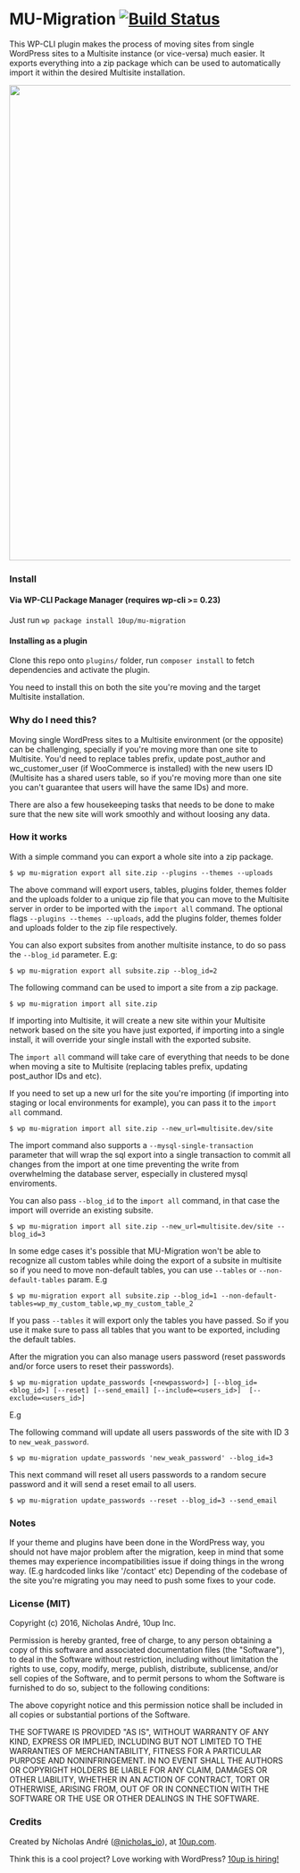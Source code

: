MU-Migration [![Build Status](https://travis-ci.org/10up/MU-Migration.svg?branch=master)](https://travis-ci.org/10up/MU-Migration)
============


This WP-CLI plugin makes the process of moving sites from single WordPress sites to a Multisite instance (or vice-versa) much easier.
It exports everything into a zip package which can be used to automatically import it within the desired Multisite installation.

<a href="http://10up.com/contact/"><img src="https://10updotcom-wpengine.s3.amazonaws.com/uploads/2016/10/10up-Github-Banner.png" width="850"></a>

### Install ###

#### Via WP-CLI Package Manager (requires wp-cli >= 0.23)
Just run `wp package install 10up/mu-migration`
#### Installing as a plugin
Clone this repo onto `plugins/` folder, run `composer install` to fetch dependencies and activate the plugin.

You need to install this on both the site you're moving and the target Multisite installation.

### Why do I need this? ###
Moving single WordPress sites to a Multisite environment (or the opposite) can be challenging, specially if you're moving more than one site to
Multisite. You'd need to replace tables prefix, update post_author and wc_customer_user (if WooCommerce is installed) with the new
users ID (Multisite has a shared users table, so if you're moving more than one site you can't guarantee that users will have the same IDs) and more.

There are also a few housekeeping tasks that needs to be done to make sure that the new site will work smoothly and without loosing any data.

### How it works ###

With a simple command you can export a whole site into a zip package.

```
$ wp mu-migration export all site.zip --plugins --themes --uploads
```

The above command will export users, tables, plugins folder, themes folder and the uploads folder to a unique zip file that you can
move to the Multisite server in order to be imported with the `import all` command. The optional flags `--plugins --themes --uploads`,
add the plugins folder, themes folder and uploads folder to the zip file respectively.

You can also export subsites from another multisite instance, to do so pass the `--blog_id` parameter. E.g:

```
$ wp mu-migration export all subsite.zip --blog_id=2
```

The following command can be used to import a site from a zip package.
```
$ wp mu-migration import all site.zip
```
If importing into Multisite, it will create a new site within your Multisite network based on the site you have just exported, if importing into a single install, it will override your single install with the exported subsite. 

The `import all` command will take care
of everything that needs to be done when moving a site to Multisite (replacing tables prefix, updating post_author IDs and etc).

If you need to set up a new url for the site you're importing (if importing into staging or local environments for example),
you can pass it to the `import all` command.

```
$ wp mu-migration import all site.zip --new_url=multisite.dev/site
```

The import command also supports a `--mysql-single-transaction` parameter that will wrap the sql export into a single transaction to commit
all changes from the import at one time preventing the write from overwhelming the database server, especially in clustered mysql enviroments.

You can also pass `--blog_id` to the `import all` command, in that case the import will override an existing subsite.

```
$ wp mu-migration import all site.zip --new_url=multisite.dev/site --blog_id=3
```

In some edge cases it's possible that MU-Migration won't be able to recognize all custom tables while doing the export of a subsite in multisite
so if you need to move non-default tables, you can use `--tables` or `--non-default-tables` param. E.g

```
$ wp mu-migration export all subsite.zip --blog_id=1 --non-default-tables=wp_my_custom_table,wp_my_custom_table_2
```

If you pass `--tables` it will export only the tables you have passed. So if you use it make sure to pass all tables that you want
to be exported, including the default tables.

After the migration you can also manage users password (reset passwords and/or force users to reset their passwords).
```
$ wp mu-migration update_passwords [<newpassword>] [--blog_id=<blog_id>] [--reset] [--send_email] [--include=<users_id>]  [--exclude=<users_id>]
```

E.g

The following command will update all users passwords of the site with ID 3 to `new_weak_password`.
```
$ wp mu-migration update_passwords 'new_weak_password' --blog_id=3
```

This next command will reset all users passwords to a random secure password and it will send a reset email to all users.

```
$ wp mu-migration update_passwords --reset --blog_id=3 --send_email
```

### Notes ###
If your theme and plugins have been done in the WordPress way, you should not have major problem after the migration, keep in mind
that some themes may experience incompatibilities issue if doing things in the wrong way. (E.g hardcoded links like '/contact' etc)
Depending of the codebase of the site you're migrating you may need to push some fixes to your code.

### License (MIT) ###
Copyright (c) 2016, Nícholas André, 10up Inc.

Permission is hereby granted, free of charge, to any person obtaining a copy of this software and associated documentation files (the "Software"), to deal in the Software without restriction, including without limitation the rights to use, copy, modify, merge, publish, distribute, sublicense, and/or sell copies of the Software, and to permit persons to whom the Software is furnished to do so, subject to the following conditions:

The above copyright notice and this permission notice shall be included in all copies or substantial portions of the Software.

THE SOFTWARE IS PROVIDED "AS IS", WITHOUT WARRANTY OF ANY KIND, EXPRESS OR IMPLIED, INCLUDING BUT NOT LIMITED TO THE WARRANTIES OF MERCHANTABILITY, FITNESS FOR A PARTICULAR PURPOSE AND NONINFRINGEMENT. IN NO EVENT SHALL THE AUTHORS OR COPYRIGHT HOLDERS BE LIABLE FOR ANY CLAIM, DAMAGES OR OTHER LIABILITY, WHETHER IN AN ACTION OF CONTRACT, TORT OR OTHERWISE, ARISING FROM, OUT OF OR IN CONNECTION WITH THE SOFTWARE OR THE USE OR OTHER DEALINGS IN THE SOFTWARE.

### Credits ###


Created by Nícholas André ([@nicholas_io](https://profiles.wordpress.org/nicholas_io)), at [10up.com](http://10up.com).

Think this is a cool project? Love working with WordPress? [10up is hiring!](http://10up.com/careers/?utm_source=wphammer&utm_medium=community&utm_campaign=oss-code)
